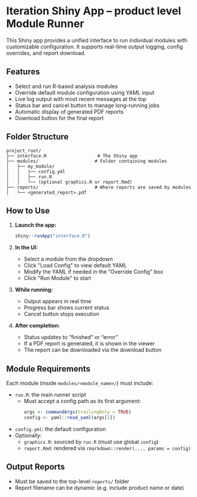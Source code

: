 # Iteration Shiny App – product level Module Runner


This Shiny app provides a unified interface to run individual modules with customizable configuration. It supports real-time output logging, config overrides, and report download.


## Features
- Select and run R-based analysis modules
- Override default module configuration using YAML input
- Live log output with most recent messages at the top
- Status bar and cancel button to manage long-running jobs
- Automatic display of generated PDF reports
- Download button for the final report


## Folder Structure
```
project_root/
├── interface.R                   # The Shiny app
├── modules/                     # Folder containing modules
│   ├── my_module/
│   │   ├── config.yml
│   │   ├── run.R
│   │   └── (optional graphics.R or report.Rmd)
├── reports/                     # Where reports are saved by modules
│   └── <generated_report>.pdf
```


## How to Use
1. **Launch the app:**
   ```r
   shiny::runApp("interface.R")
   ```


2. **In the UI:**
   - Select a module from the dropdown
   - Click "Load Config" to view default YAML
   - Modify the YAML if needed in the "Override Config" box
   - Click "Run Module" to start


3. **While running:**
   - Output appears in real time
   - Progress bar shows current status
   - Cancel button stops execution


4. **After completion:**
   - Status updates to “finished” or “error”
   - If a PDF report is generated, it is shown in the viewer
   - The report can be downloaded via the download button


## Module Requirements
Each module (inside `modules/<module_name>/`) must include:
- `run.R`: the main runner script  
  - Must accept a config path as its first argument:
    ```r
    args <- commandArgs(trailingOnly = TRUE)
    config <- yaml::read_yaml(args[1])
    ```
- `config.yml`: the default configuration
- Optionally:
  - `graphics.R`: sourced by `run.R` (must use global `config`)
  - `report.Rmd`: rendered via `rmarkdown::render(..., params = config)`


## Output Reports
- Must be saved to the top-level `reports/` folder
- Report filename can be dynamic (e.g. include product name or date)

